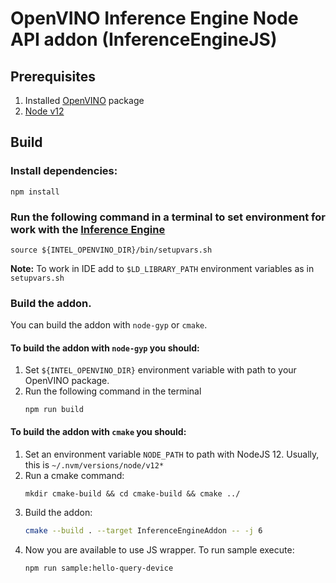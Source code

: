 # OpenVINO Inference Engine Node API addon (InferenceEngineJS)

## Prerequisites
1. Installed [OpenVINO](https://github.com/opencv/dldt) package
2. [Node v12](https://nodejs.org/dist/latest-v12.x/)

## Build
### Install dependencies:
```console
npm install
```

### Run the following command in a terminal to set environment for work with the [Inference Engine](https://github.com/opencv/dldt/tree/2019/inference-engine)
```console
source ${INTEL_OPENVINO_DIR}/bin/setupvars.sh
```
**Note:** To work in IDE add to `$LD_LIBRARY_PATH` environment variables as in `setupvars.sh`
### Build the addon. 
You can build the addon with `node-gyp` or `cmake`.
#### To build the addon with `node-gyp` you should:
1. Set `${INTEL_OPENVINO_DIR}` environment variable with path to your OpenVINO package.
2. Run the following command in the terminal
    ```console
    npm run build
    ```
#### To build the addon with `cmake` you should:
1. Set an environment variable `NODE_PATH` to path with NodeJS 12. Usually, this is `~/.nvm/versions/node/v12*`
2. Run a cmake command:
    ```console
    mkdir cmake-build && cd cmake-build && cmake ../
    ``` 
3. Build the addon:
    ```sh
    cmake --build . --target InferenceEngineAddon -- -j 6
    ```
4. Now you are available to use JS wrapper. To run sample execute:
    ```console
    npm run sample:hello-query-device
    ```
